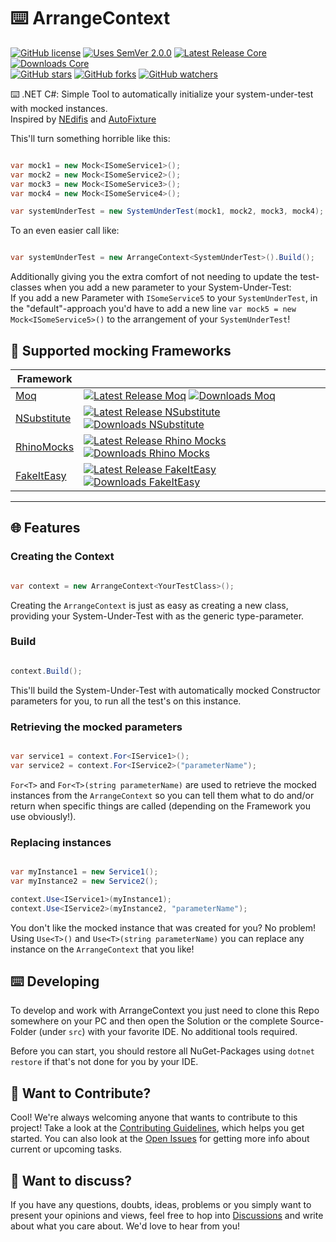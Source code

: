 # :keyboard: ArrangeContext

[![GitHub license](https://img.shields.io/badge/License-Unlicense-blue.svg)](LICENSE)
[![Uses SemVer 2.0.0](https://img.shields.io/badge/Uses%20SemVer-2.0.0-green)](https://semver.org/spec/v2.0.0.html)
[![Latest Release Core](https://img.shields.io/nuget/v/ArrangeContext.Core)](https://www.nuget.org/packages/ArrangeContext.Core/)
[![Downloads Core](https://img.shields.io/nuget/dt/ArrangeContext.Core)](https://www.nuget.org/packages/ArrangeContext.Core/)  
[![GitHub stars](https://img.shields.io/github/stars/wgnf/ArrangeContext?style=social)](https://github.com/wgnf/ArrangeContext/stargazers)
[![GitHub forks](https://img.shields.io/github/forks/wgnf/ArrangeContext?style=social)](https://github.com/wgnf/ArrangeContext/network/members)
[![GitHub watchers](https://img.shields.io/github/watchers/wgnf/ArrangeContext?style=social)](https://github.com/wgnf/ArrangeContext/watchers)  

:keyboard: .NET C#: Simple Tool to automatically initialize your system-under-test with mocked instances.  
Inspired by [NEdifis](https://github.com/awesome-inc/NEdifis) and [AutoFixture](https://github.com/AutoFixture/AutoFixture)

This'll turn something horrible like this:

```cs

var mock1 = new Mock<ISomeService1>();
var mock2 = new Mock<ISomeService2>();
var mock3 = new Mock<ISomeService3>();
var mock4 = new Mock<ISomeService4>();

var systemUnderTest = new SystemUnderTest(mock1, mock2, mock3, mock4);
```

To an even easier call like:

```cs

var systemUnderTest = new ArrangeContext<SystemUnderTest>().Build();
```

Additionally giving you the extra comfort of not needing to update the test-classes when you add a new parameter to your System-Under-Test:  
If you add a new Parameter with `ISomeService5` to your `SystemUnderTest`, in the "default"-approach you'd have to add a new line `var mock5 = new Mock<ISomeService5>()` to the arrangement of your `SystemUnderTest`!

## 🌟 Supported mocking Frameworks

|Framework ||
|----------|---------|
|[Moq](https://github.com/moq/moq4)|[![Latest Release Moq](https://img.shields.io/nuget/v/ArrangeContext.Moq)](https://www.nuget.org/packages/ArrangeContext.Moq/) [![Downloads Moq](https://img.shields.io/nuget/dt/ArrangeContext.Moq)](https://www.nuget.org/packages/ArrangeContext.Moq/)|
|[NSubstitute](https://github.com/nsubstitute/NSubstitute)|[![Latest Release NSubstitute](https://img.shields.io/nuget/v/ArrangeContext.NSubstitute)](https://www.nuget.org/packages/ArrangeContext.NSubstitute/) [![Downloads NSubstitute](https://img.shields.io/nuget/dt/ArrangeContext.NSubstitute)](https://www.nuget.org/packages/ArrangeContext.NSubstitute/)|
|[RhinoMocks](https://github.com/hibernating-rhinos/rhino-mocks)|[![Latest Release Rhino Mocks](https://img.shields.io/nuget/v/ArrangeContext.RhinoMocks)](https://www.nuget.org/packages/ArrangeContext.RhinoMocks/) [![Downloads Rhino Mocks](https://img.shields.io/nuget/dt/ArrangeContext.RhinoMocks)](https://www.nuget.org/packages/ArrangeContext.RhinoMocks/)|
|[FakeItEasy](https://github.com/FakeItEasy/FakeItEasy)|[![Latest Release FakeItEasy](https://img.shields.io/nuget/v/ArrangeContext.FakeItEasy)](https://www.nuget.org/packages/ArrangeContext.FakeItEasy/) [![Downloads FakeItEasy](https://img.shields.io/nuget/dt/ArrangeContext.FakeItEasy)](https://www.nuget.org/packages/ArrangeContext.FakeItEasy/)|

---

## 🌐 Features

### Creating the Context

```cs

var context = new ArrangeContext<YourTestClass>();
```

Creating the `ArrangeContext` is just as easy as creating a new class, providing your System-Under-Test with as the generic type-parameter.

### Build

```cs

context.Build();
```

This'll build the System-Under-Test with automatically mocked Constructor parameters for you, to run all the test's on this instance.

### Retrieving the mocked parameters

```cs

var service1 = context.For<IService1>();
var service2 = context.For<IService2>("parameterName");
```

`For<T>` and `For<T>(string parameterName)` are used to retrieve the mocked instances from the `ArrangeContext` so you can tell them what to do and/or return when specific things are called (depending on the Framework you use obviously!).

### Replacing instances

```cs

var myInstance1 = new Service1();
var myInstance2 = new Service2();

context.Use<IService1>(myInstance1);
context.Use<IService2>(myInstance2, "parameterName");
```

You don't like the mocked instance that was created for you? No problem! Using `Use<T>()` and `Use<T>(string parameterName)` you can replace any instance on the `ArrangeContext` that you like!

## ⌨️ Developing

To develop and work with ArrangeContext you just need to clone this Repo somewhere on your PC and then open the Solution or the complete Source-Folder (under `src`) with your favorite IDE. No additional tools required.  
  
Before you can start, you should restore all NuGet-Packages using `dotnet restore` if that's not done for you by your IDE.

## 👋 Want to Contribute?

Cool! We're always welcoming anyone that wants to contribute to this project! Take a look at the [Contributing Guidelines](CONTRIBUTING.md), which helps you get started. You can also look at the [Open Issues](https://github.com/wgnf/ArrangeContext/issues) for getting more info about current or upcoming tasks.

## 💬 Want to discuss?

If you have any questions, doubts, ideas, problems or you simply want to present your opinions and views, feel free to hop into [Discussions](https://github.com/wgnf/ArrangeContext/discussions) and write about what you care about. We'd love to hear from you!

